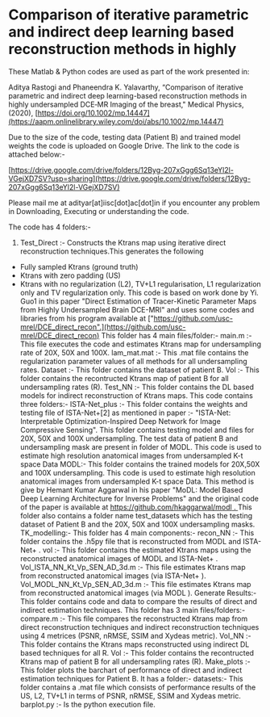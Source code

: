 # Comparison of iterative parametric and indirect deep learning based reconstruction methods in highly
These Matlab & Python codes are used as part of the work presented in:

Aditya Rastogi and Phaneendra K. Yalavarthy, “Comparison of iterative parametric and indirect deep learning-based reconstruction methods in highly undersampled DCE‐MR Imaging of the breast," Medical Physics, (2020), [https://doi.org/10.1002/mp.14447](https://aapm.onlinelibrary.wiley.com/doi/abs/10.1002/mp.14447)



Due to the size of the code, testing data (Patient B) and trained model weights the code is uploaded on Google Drive. The link to the code is attached below:-

[https://drive.google.com/drive/folders/12Byg-207xGgg6Sq13eYl2l-VGejXD7SV?usp=sharing](https://drive.google.com/drive/folders/12Byg-207xGgg6Sq13eYl2l-VGejXD7SV)

Please mail me at adityar[at]iisc[dot]ac[dot]in if you encounter any problem in Downloading, Executing or understanding the code.

The code has 4 folders:-

1. Test_Direct :- Constructs the Ktrans map using iterative direct reconstruction techniques.This generates the following
  - Fully sampled Ktrans (ground truth)
  - Ktrans with zero padding (US)
  - Ktrans with no regularization (L2), TV+L1 regularisation, L1 regularization only and TV regularization only.
This code is based on work done by Yi. Guo1 in this paper "Direct Estimation of Tracer-Kinetic Parameter Maps from Highly Undersampled Brain DCE-MRI" and uses some codes and libraries from his program available at ["https://github.com/usc-mrel/DCE_direct_recon".](https://github.com/usc-mrel/DCE_direct_recon)
This folder has 4 main files/folder:-
main.m  :-  This file executes the code and estimates Ktrans map for undersampling rate of 20X, 50X and 100X.
 lam_mat.mat :- This .mat file contains the regularization parameter values of all methods for all undersampling rates.
 Dataset :- This folder contains the dataset of patient B.
 Vol :-  This folder contains the recontructed Ktrans map of patient B for all undersampling rates (R).
Test_NN :-  This folder contains the DL based models for indirect reconstruction of Ktrans maps. This code contains three folders:-
ISTA-Net_plus :- This folder contains the weights and testing file of ISTA-Net+[2]  as mentioned in paper :- "ISTA-Net: Interpretable Optimization-Inspired Deep Network for Image Compressive Sensing". This folder contains testing model and files for 20X, 50X and 100X undersampling. The test data of patient B and undersampling mask are present in folder of MODL.  This code is used to estimate high resolution anatomical images from undersampled K-t space Data
MODL:- This folder contains the trained models for 20X,50X and 100X undersampling. This code is used to estimate high resolution anatomical images from undersampled K-t space Data. This method is give by Hemant Kumar Aggarwal in his paper "MoDL: Model Based Deep Learning Architecture for Inverse Problems" and the original code of the paper is available at  [https://github.com/hkaggarwal/modl . ](https://github.com/hkaggarwal/modl)
This folder also contains a folder name test_datasets which has the testing dataset of Patient B and the 20X, 50X and 100X undersampling masks.
TK_modelling:- This folder has 4 main components:-
recon_NN :- This folder contains the .h5py file that is reconstructed from MODL and ISTA-Net+ .
vol :- This folder contains the estimated Ktrans maps using the reconstructed anatomical images of MODL and ISTA-Net+ .
Vol_ISTA_NN_Kt_Vp_SEN_AD_3d.m :- This file estimates Ktrans map from reconstructed anatomical images  (via ISTA-Net+ ).
Vol_MODL_NN_Kt_Vp_SEN_AD_3d.m :- This file estimates Ktrans map from reconstructed anatomical images  (via MODL ).
Generate Results:- This folder contains code and data to compare the results of direct and indirect estimation techniques. This folder has 3 main files/folders:-
compare.m :- This file compares the reconstructed Ktrans map from direct reconstruction techniques and indirect reconstruction techniques using 4 metrices (PSNR, nRMSE, SSIM and Xydeas metric).
Vol_NN :- This folder contains the Ktrans maps reconstructed using indirect DL based techniques for all R.
Vol :- This folder contains the recontructed Ktrans map of patient B for all undersampling rates (R).
Make_plots :- This folder plots the barchart of performance of direct and indirect estimation techniques for Patient B. It has a folder:-
datasets:- This folder contains a .mat file which consists of performance results of the US, L2, TV+L1 in terms of PSNR, nRMSE, SSIM and Xydeas metric.
barplot.py :- Is the python execution file.
